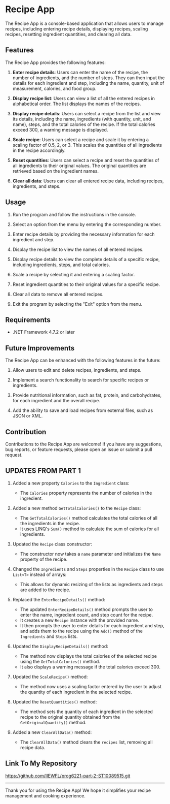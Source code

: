 # Recipe App

The Recipe App is a console-based application that allows users to manage recipes, including entering recipe details, displaying recipes, scaling recipes, resetting ingredient quantities, and clearing all data.

## Features

The Recipe App provides the following features:

1. **Enter recipe details**: Users can enter the name of the recipe, the number of ingredients, and the number of steps. They can then input the details for each ingredient and step, including the name, quantity, unit of measurement, calories, and food group.

2. **Display recipe list**: Users can view a list of all the entered recipes in alphabetical order. The list displays the names of the recipes.

3. **Display recipe details**: Users can select a recipe from the list and view its details, including the name, ingredients (with quantity, unit, and name), steps, and the total calories of the recipe. If the total calories exceed 300, a warning message is displayed.

4. **Scale recipe**: Users can select a recipe and scale it by entering a scaling factor of 0.5, 2, or 3. This scales the quantities of all ingredients in the recipe accordingly.

5. **Reset quantities**: Users can select a recipe and reset the quantities of all ingredients to their original values. The original quantities are retrieved based on the ingredient names.

6. **Clear all data**: Users can clear all entered recipe data, including recipes, ingredients, and steps.

## Usage

1. Run the program and follow the instructions in the console.

2. Select an option from the menu by entering the corresponding number.

3. Enter recipe details by providing the necessary information for each ingredient and step.

4. Display the recipe list to view the names of all entered recipes.

5. Display recipe details to view the complete details of a specific recipe, including ingredients, steps, and total calories.

6. Scale a recipe by selecting it and entering a scaling factor.

7. Reset ingredient quantities to their original values for a specific recipe.

8. Clear all data to remove all entered recipes.

9. Exit the program by selecting the "Exit" option from the menu.

## Requirements

- .NET Framework 4.7.2 or later

## Future Improvements

The Recipe App can be enhanced with the following features in the future:

1. Allow users to edit and delete recipes, ingredients, and steps.

2. Implement a search functionality to search for specific recipes or ingredients.

3. Provide nutritional information, such as fat, protein, and carbohydrates, for each ingredient and the overall recipe.

4. Add the ability to save and load recipes from external files, such as JSON or XML.

## Contribution

Contributions to the Recipe App are welcome! If you have any suggestions, bug reports, or feature requests, please open an issue or submit a pull request.
## UPDATES FROM PART 1
1. Added a new property `Calories` to the `Ingredient` class:
   - The `Calories` property represents the number of calories in the ingredient.

2. Added a new method `GetTotalCalories()` to the `Recipe` class:
   - The `GetTotalCalories()` method calculates the total calories of all the ingredients in the recipe.
   - It uses LINQ's `Sum()` method to calculate the sum of calories for all ingredients.

3. Updated the `Recipe` class constructor:
   - The constructor now takes a `name` parameter and initializes the `Name` property of the recipe.

4. Changed the `Ingredients` and `Steps` properties in the `Recipe` class to use `List<T>` instead of arrays:
   - This allows for dynamic resizing of the lists as ingredients and steps are added to the recipe.

5. Replaced the `EnterRecipeDetails()` method:
   - The updated `EnterRecipeDetails()` method prompts the user to enter the name, ingredient count, and step count for the recipe.
   - It creates a new `Recipe` instance with the provided name.
   - It then prompts the user to enter details for each ingredient and step, and adds them to the recipe using the `Add()` method of the `Ingredients` and `Steps` lists.

6. Updated the `DisplayRecipeDetails()` method:
   - The method now displays the total calories of the selected recipe using the `GetTotalCalories()` method.
   - It also displays a warning message if the total calories exceed 300.

7. Updated the `ScaleRecipe()` method:
   - The method now uses a scaling factor entered by the user to adjust the quantity of each ingredient in the selected recipe.

8. Updated the `ResetQuantities()` method:
   - The method sets the quantity of each ingredient in the selected recipe to the original quantity obtained from the `GetOriginalQuantity()` method.

9. Added a new `ClearAllData()` method:
   - The `ClearAllData()` method clears the `recipes` list, removing all recipe data.

## Link To My Repository 
https://github.com/IIEWFL/prog6221-part-2-ST10089515.git

---

Thank you for using the Recipe App! We hope it simplifies your recipe management and cooking experience.
